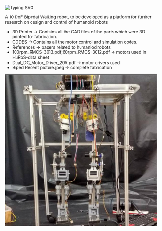 <a>
    <img src="https://readme-typing-svg.demolab.com?font=Georgia&size=50&duration=2000&pause=500&multiline=true&width=1500&height=80&lines=HuRoS" alt="Typing SVG" />
</a>

A 10 DoF Bipedal Walking robot, to be developed as a platform for further research on design and control of humanoid robots

* 3D Printer -> Contains all the CAD files of the parts which were 3D printed for fabrication.
* CODES -> Contains all the motor control and simulation codes.
* References -> papers related to humaniod robots
* 100rpm_RMCS-3013.pdf;60rpm_RMCS-3012.pdf -> motors used in HuRoS-data sheet
* Dual_DC_Motor_Driver_20A.pdf -> motor drivers used 
* Biped Recent picture.jpeg -> complete fabrication 

<img src="https://github.com/RMI-NITT/HuRoS/blob/master/Biped%20Recent%20picture.jpeg" data-canonical-src="https://gyazo.com/eb5c5741b6a9a16c692170a41a49c858.png" width="500" height="500" />
